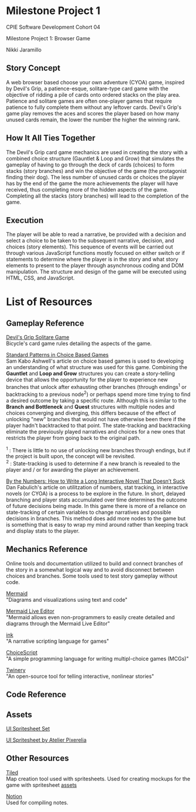 # Milestone Project 1
CPIE Software Development Cohort 04

Milestone Project 1: Browser Game

Nikki Jaramillo

## Story Concept
A web browser based choose your own adventure (CYOA) game, inspired by Devil's Grip, a patience-esque, solitare-type card game with the objective of ridding a pile of cards onto ordered stacks on the play area. Patience and solitare games are often one-player games that require patience to fully complete them without any leftover cards. Devil's Grip's game play removes the aces and scores the player based on how many unused cards remain, the lower the number the higher the winning rank. 

## How It All Ties Together
The Devil's Grip card game mechanics are used in creating the story with a combined choice structure (Gauntlet & Loop and Grow) that simulates the gameplay of having to go through the deck of cards (choices) to form stacks (story branches) and win the objective of the game (the protagonist finding their dog). The less number of unused cards or choices the player has by the end of the game the more achievements the player will have received, thus completing more of the hidden aspects of the game. Completing all the stacks (story branches) will lead to the completion of the game.

## Execution
The player will be able to read a narrative, be provided with a decision and select a choice to be taken to the subsequent narrative, decision, and choices (story elements). This sequence of events will be carried out through various JavaScript functions mostly focused on either switch or if statements to determine where the player is in the story and what story elements to present to the player through asynchronous coding and DOM manipulation. The structure and design of the game will be executed using HTML, CSS, and JavaScript.

# List of Resources

## Gameplay Reference
[Devil's Grip Solitare Game](https://bicyclecards.com/how-to-play/devils-grip/#filter) </br>
Bicycle's card game rules detailing the aspects of the game.

[Standard Patterns in Choice Based Games](https://heterogenoustasks.wordpress.com/2015/01/26/standard-patterns-in-choice-based-games/) </br>
Sam Kabo Ashwell's article on choice based games is used to developing an understanding of what structure was used for this game. Combining the **Gauntlet** and **Loop and Grow** structures you can create a story-telling device that allows the opportunity for the player to experience new branches that unlock after exhausting other branches (through endings<sup>1</sup> or backtracking to a previous node<sup>2</sup>) or perhaps spend more time trying to find a desired outcome by taking a specific route. Although this is similar to the **Branch and Bottleneck** and **Quest** structures with multiple nodes and choices converging and diverging, this differs because of the effect of unlocking "new" branches that would not have otherwise been there if the player hadn't backtracked to that point. The state-tracking and backtracking eliminate the previously played narratives and choices for a new ones that restricts the player from going back to the original path.</br>

<sup>1</sup> : There is little to no use of unlocking new branches through endings, but if the project is built upon, the concept will be revisited. </br>
<sup>2</sup> : State-tracking is used to determine if a new branch is revealed to the player and / or for awarding the player an achievement.

[By the Numbers: How to Write a Long Interactive Novel That Doesn’t Suck](https://www.choiceofgames.com/2011/07/by-the-numbers-how-to-write-a-long-interactive-novel-that-doesnt-suck/) </br>
Dan Fabulich's article on utilitzation of numbers, stat tracking, in interactive novels (or CYOA) is a process to be explore in the future. In short, delayed branching and player stats accumulated over time determines the outcome of future decisions being made. In this game there is more of a reliance on state-tracking of certain variables to change narratives and possible decisions in branches. This method does add more nodes to the game but is something that is easy to wrap my mind around rather than keeping track and display stats to the player. 

## Mechanics Reference
Online tools and documentation utilized to build and connect branches of the story in a somewhat logical way and to avoid disconnect between choices and branches. Some tools used to test story gameplay without code.

[Mermaid](https://mermaid-js.github.io/mermaid/#/) </br>
"Diagrams and visualizations using text and code"

[Mermaid Live Editor](https://mermaid.live/edit) </br>
"Mermaid allows even non-programmers to easily create detailed and diagrams through the Mermaid Live Editor"

[ink](https://www.inklestudios.com/ink/) </br>
"A narrative scripting language for games"

[ChoiceScript](https://www.choiceofgames.com/make-your-own-games/choicescript-intro/) </br>
"A simple programming language for writing multipl-choice games (MCGs)"

[Twinery](https://twinery.org/) </br>
"An open-source tool for telling interactive, nonlinear stories"

## Code Reference


## Assets
[UI Spritesheet Set](https://statoasty.itch.io/ui-assets-pack-srt)

[UI Spritesheet by Atelier Pixerelia](https://pixerelia.itch.io/)

## Other Resources
[Tiled](https://www.mapeditor.org/) </br>
Map creation tool used with spritesheets. Used for creating mockups for the game with spritesheet [assets](#assets)

[Notion](https://www.notion.so/product) </br>
Used for compiling notes.
